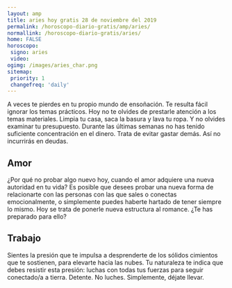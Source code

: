 ```yaml
---
layout: amp
title: aries hoy gratis 28 de noviembre del 2019 
permalink: /horoscopo-diario-gratis/amp/aries/
normallink: /horoscopo-diario-gratis/aries/
home: FALSE
horoscopo:
 signo: aries
 video:  
ogimg: /images/aries_char.png
sitemap:
 priority: 1
 changefreq: 'daily'
---
```



A veces te pierdes en tu propio mundo de ensoñación. Te resulta fácil ignorar los temas prácticos. Hoy no te olvides de prestarle atención a los temas materiales. Limpia tu casa, saca la basura y lava tu ropa. Y no olvides examinar tu presupuesto. Durante las últimas semanas no has tenido suficiente concentración en el dinero. Trata de evitar gastar demás. Así no incurrirás en deudas.

## Amor

¿Por qué no probar algo nuevo hoy, cuando el amor adquiere una nueva autoridad en tu vida? Es posible que desees probar una nueva forma de relacionarte con las personas con las que sales o conectas emocionalmente, o simplemente puedes haberte hartado de tener siempre lo mismo. Hoy se trata de ponerle nueva estructura al romance. ¿Te has preparado para ello?

## Trabajo

Sientes la presión que te impulsa a desprenderte de los sólidos cimientos que te sostienen, para elevarte hacia las nubes. Tu naturaleza te indica que debes resistir esta presión: luchas con todas tus fuerzas para seguir conectado/a a tierra. Detente. No luches. Simplemente, déjate llevar.